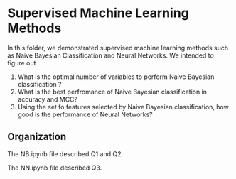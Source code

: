 # Supervised Machine Learning Methods
In this folder, we demonstrated supervised machine learning methods such as Naive Bayesian Classification and Neural Networks. We intended to figure out
1. What is the optimal number of variables to perform  Naive Bayesian classification ?
2. What is the best perfromance of  Naive Bayesian classification in accuracy and MCC?
3. Using the set fo features selected by  Naive Bayesian classification, how good is the performance of Neural Networks?

## Organization
The NB.ipynb file described Q1 and Q2.

The NN.ipynb file described Q3.

